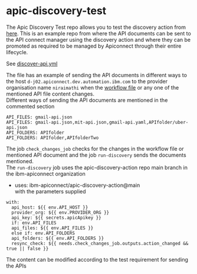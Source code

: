 # apic-discovery-test

The Apic Discovery Test repo allows you to test the discovery action from [here](https://github.com/ibm-apiconnect/apic-discovery-action). This is an example repo from where the API documents can be sent to the API connect manager using the discovery action and where they can be promoted as required to be managed by Apiconnect through their entire lifecycle.

See [discover-api.yml](.github/workflows/discover-api.yml)

The file has an example of sending the API documents in different ways to the host `d-j02.apiconnect.dev.automation.ibm.com` to the provider organisation name `niraimathi` when the [workflow file](.github/workflows/discover-api.yml) or any one of the mentioned API file content changes.<br /> 
Different ways of sending the API documents are mentioned in the commented section 
```
API_FILES: gmail-api.json
API_FILES: gmail-api.json,mit-api.json,gmail-api.yaml,APIfolder/uber-api.json
API_FOLDERS: APIfolder
API_FOLDERS: APIfolder,APIfolderTwo
```
The job `check_changes_job` checks for the changes in the workflow file or mentioned API document and the job `run-discovery` sends the documents mentioned.<br /> 
The `run-discovery` job uses the apic-discovery-action repo main branch in the ibm-apiconnect organization
 - uses: ibm-apiconnect/apic-discovery-action@main <br /> 
with the parameters supplied
```
with:
  api_host: ${{ env.API_HOST }}
  provider_org: ${{ env.PROVIDER_ORG }}
  api_key: ${{ secrets.apicApikey }}
  if: env.API_FILES
  api_files: ${{ env.API_FILES }}
  else if: env.API_FOLDERS
  api_folders: ${{ env.API_FOLDERS }}
  resync_check: ${{ needs.check_changes_job.outputs.action_changed && true || false }}
```

The content can be modified according to the test requirement for sending the APIs

